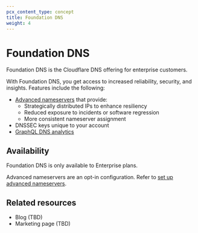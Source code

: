 ```yaml
---
pcx_content_type: concept
title: Foundation DNS
weight: 4
---
```


# Foundation DNS

Foundation DNS is the Cloudflare DNS offering for enterprise customers.

With Foundation DNS, you get access to increased reliability, security, and insights. Features include the following:

* [Advanced nameservers](/dns/foundation-dns/advanced-nameservers/) that provide:
    * Strategically distributed IPs to enhance resiliency
    * Reduced exposure to incidents or software regression
    * More consistent nameserver assignment
* DNSSEC keys unique to your account
* [GraphQL DNS analytics](/dns/foundation-dns/graphql-analytics/)

## Availability

Foundation DNS is only available to Enterprise plans.

Advanced nameservers are an opt-in configuration. Refer to [set up advanced nameservers](/dns/foundation-dns/setup/).

## Related resources

* Blog (TBD)
* Marketing page (TBD)
